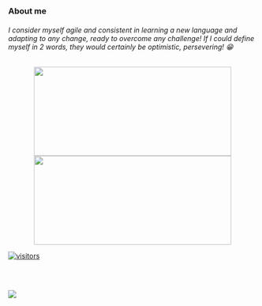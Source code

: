 
### About me
###### I consider myself agile and consistent in learning a new language and adapting to any change, ready to overcome any challenge! If I could define myself in 2 words, they would certainly be optimistic, persevering! 😁

<div align="center">
  <a href="https://github.com/deviniciuss">
 <img width="400" height="180em" src="https://github-readme-stats-eight-theta.vercel.app/api?username=deviniciuss&show_icons=true&theme=algolia&include_all_commits=true&count_private=true"/>
  <img width="400" height="180em" src="https://github-readme-stats-eight-theta.vercel.app/api/top-langs/?username=deviniciuss&layout=compact&langs_count=8&theme=algolia"/>
</div>
  

![visitors](https://visitor-badge.laobi.icu/badge?page_id=deviniciuss.deviniciuss)

<div style="display: inline_block"><br>
  
  


</div>
  
  ##
 
<div> 
  
 
  <a href="https://www.linkedin.com/in/deviniciuss/" target="_blank"><img src="https://img.shields.io/badge/-LinkedIn-%230077B5?style=for-the-badge&logo=linkedin&logoColor=white" target="_blank"></a> 
 
 
</div>
